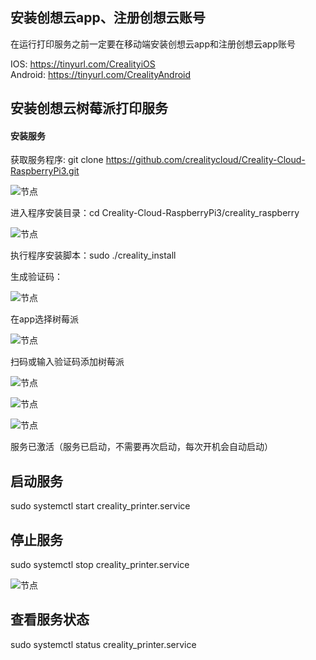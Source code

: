 ## 安装创想云app、注册创想云账号
在运行打印服务之前一定要在移动端安装创想云app和注册创想云app账号  

IOS: https://tinyurl.com/CrealityiOS  
Android: https://tinyurl.com/CrealityAndroid

## 安装创想云树莓派打印服务
#### 安装服务
  获取服务程序: git clone https://github.com/crealitycloud/Creality-Cloud-RaspberryPi3.git

  ![节点](./picture/git.png)

  进入程序安装目录：cd Creality-Cloud-RaspberryPi3/creality_raspberry

  ![节点](./picture/cd_path.png)

  执行程序安装脚本：sudo ./creality_install

  生成验证码： 

  ![节点](./picture/install.png)

  在app选择树莓派

  ![节点](./picture/add_rasp.jpg)

  扫码或输入验证码添加树莓派

  ![节点](./picture/add_import.jpg)
  
  ![节点](./picture/adding.jpg)

  ![节点](./picture/add_success.jpg)

  服务已激活（服务已启动，不需要再次启动，每次开机会自动启动）

## 启动服务
sudo systemctl start creality_printer.service
## 停止服务
sudo systemctl stop creality_printer.service

![节点](./picture/stop.jpg)


## 查看服务状态 
sudo systemctl status creality_printer.service
